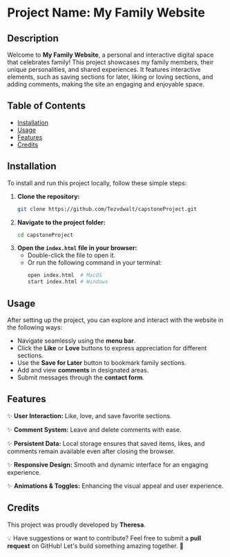 # Project Name: My Family Website

## Description
Welcome to **My Family Website**, a personal and interactive digital space that celebrates family! This project showcases my family members, their unique personalities, and shared experiences. It features interactive elements, such as saving sections for later, liking or loving sections, and adding comments, making the site an engaging and enjoyable space.

## Table of Contents
- [Installation](#installation)
- [Usage](#usage)
- [Features](#features)
- [Credits](#credits)

## Installation
To install and run this project locally, follow these simple steps:

1. **Clone the repository:**
   ```sh
   git clone https://github.com/Tezvdwalt/capstoneProject.git
   ```
2. **Navigate to the project folder:**
   ```sh
   cd capstoneProject
   ```
3. **Open the `index.html` file in your browser:**
   - Double-click the file to open it.
   - Or run the following command in your terminal:
     ```sh
     open index.html  # MacOS
     start index.html # Windows
     ```

## Usage
After setting up the project, you can explore and interact with the website in the following ways:
- Navigate seamlessly using the **menu bar**.
- Click the **Like** or **Love** buttons to express appreciation for different sections.
- Use the **Save for Later** button to bookmark family sections.
- Add and view **comments** in designated areas.
- Submit messages through the **contact form**.

## Features
✨ **User Interaction:** Like, love, and save favorite sections.

✨ **Comment System:** Leave and delete comments with ease.

✨ **Persistent Data:** Local storage ensures that saved items, likes, and comments remain available even after closing the browser.

✨ **Responsive Design:** Smooth and dynamic interface for an engaging experience.

✨ **Animations & Toggles:** Enhancing the visual appeal and user experience.

## Credits
This project was proudly developed by **Theresa**.

💡 Have suggestions or want to contribute? Feel free to submit a **pull request** on GitHub! Let's build something amazing together. 🚀

